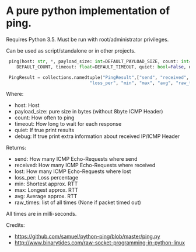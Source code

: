 A pure python implementation of ping.
======

Requires Python 3.5.
Must be run with root/administrator privileges.

Can be used as script/standalone or in other projects.

```python
 ping(host: str, *, payload_size: int=DEFAULT_PAYLOAD_SIZE, count: int=
    DEFAULT_COUNT, timeout: float=DEFAULT_TIMEOUT, quiet: bool=False, debug: bool=False) -> PingResult:

 PingResult = collections.namedtuple("PingResult",["send", "received", "lost",
                                "loss_per", "min", "max", "avg", "raw_times"])
```

Where:
 - host: Host
 - payload_size: pure size in bytes (without 8byte ICMP Header)
 - count: How often to ping
 - timeout: How long to wait for each response
 - quiet: If true print results
 - debug: If true print extra information about received IP/ICMP Header

Returns:
 - send: How many ICMP Echo-Requests where send
 - received: How many ICMP Echo-Requests where received
 - lost: How many ICMP Echo-Requests where lost
 - loss_per: Loss percentage
 - min: Shortest approx. RTT
 - max: Longest approx. RTT
 - avg: Average approx. RTT
 - raw_times: list of all times (None if packet timed out)

All times are in milli-seconds.

Credits:
- https://github.com/samuel/python-ping/blob/master/ping.py
- http://www.binarytides.com/raw-socket-programming-in-python-linux